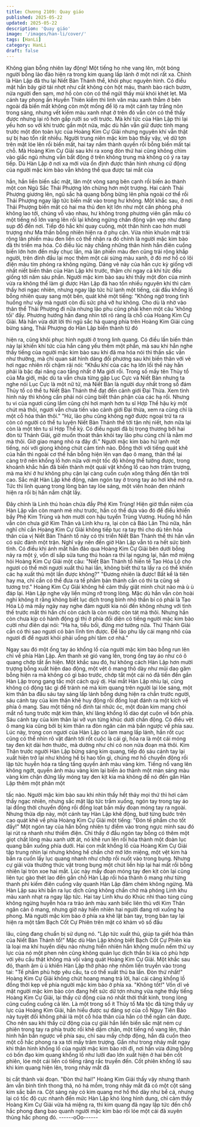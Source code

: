 ```yaml
---
title: Chương 2109: Quay giáo
published: 2025-05-22
updated: 2025-05-22
description: 'Quay giáo'
image: '/images/han-li/cover/'
tags: [HanLi]
category: HanLi
draft: false
---
```


Không gian bỗng nhiên lay động!
Một tiếng ho nhẹ vang lên, một bóng người bỗng lảo đảo hiện ra
trong kim quang lấp lánh ở một nơi rất xa.
Chính là Hàn Lập đã thu lại Niết Bàn Thánh thể, khôi phục
nguyên hình.
Có điều mặt hắn bây giờ tái nhợt như cắt không còn hột máu,
thanh bào rách bươm, nửa người đen sạm, mơ hồ còn còn có thể
ngửi thấy mùi khói khét lẹt.
Mà cánh tay phong ấn Huyền Thiên kiếm thì linh văn màu xanh
thẫm ở bên ngoài đã biến mất không còn một mống để lộ ra một
cánh tay trắng nõn trong sáng, nhưng vết kiếm màu xanh nhạt ở
trên đó vẫn còn có thể thấy được nhưng lại rõ hơn gấp rưỡi so
với trước.
Mà khí tức của Hàn Lập thì lại yếu hơn so với khi trước gần một
nửa, mặc dù hắn vẫn giữ được tính mạng trước một đòn toàn lực
của Hoàng Kim Cự Giải nhưng nguyên khí vẫn thật sự bị hao tổn
rất nhiều.
Người trung niên mặc kim bào thấy vậy, vẻ dữ tợn trên mặt lóe
lên rồi biến mất, hai tay nắm thành quyền rồi bỗng biến mất tại
chỗ.
Mà Hoàng Kim Cự Giải sau khi ra xong đòn thứ hai cũng không
chìm vào giấc ngủ nhưng vẫn bất động ở trên không trung mà
không có ý ra tay tiếp.
Dù Hàn Lập ở nơi xa mới vừa ổn định được thân hình nhưng cử
động của người mặc kim bào vẫn không thể qua được tai mắt của

hắn, hắn liền biến sắc mặt, lăn một vòng sang bên cạnh rồi biến
ảo thành một con Ngũ Sắc Thải Phượng lớn chừng hơn một
trượng.
Hai cánh Thải Phượng giương lên, ngũ sắc hà quang bỗng bừng
lên phía ngoài cơ thể rồi Thải Phượng ngay lập tức biến mất vào
trong hư không.
Một khắc sau, ở nơi Thải Phượng biến mất có hai ma thủ đen kịt
lớn như một căn phòng phá không lao tới, chúng vỗ vào nhau, hư
không trong phương viên gần mẫu có một tiếng nổ lớn vang lên
rồi lại không ngừng chấn động vặn vẹp như đang sụp đổ đến nơi.
Tiếp đó hắc khí quay cuồng, một thân hình cao hơn mười trượng
như Ma thần bỗng nhiên hiện ra ở phụ cận.
Vừa nhìn khuôn mặt trải rộng lân phiến màu đen liền có thể nhận
ra đó chính là người mặc kim bào đã thi triển ma hóa.
Có điều lúc này chẳng những thân hình hắn điên cuồng biến lớn
hơn đến mấy chục lần, mà lân phiến màu đen cũng trải rộng khắp
người, trên đỉnh đầu lại mọc thêm một cái sừng màu xanh, ở đó
mơ hồ có lôi điện màu tím phóng ra không ngừng. Dáng vẻ này
của hắn cực kỳ giống với nhất niết biến thân của Hàn Lập khi
trước, thậm chí ngay cả khí tức đều giống tới năm sáu phần.
Người mặc kim bào sau khi thấy một đòn của mình vừa ra không
thể làm gì được Hàn Lập đã hao tổn nhiều nguyên khí thì cảm
thấy hơi ngạc nhiên, nhưng ngay lập tức hừ lạnh một tiếng, cái
đầu khổng lồ bỗng nhiên quay sang một bên, quát khẽ một tiếng:
"Không ngờ trong tình huống như vậy mà ngươi còn đủ sức phá
vỡ hư không. Cho dù là nhờ vào thân thể Thải Phượng đi nữa
nhưng lão phu cũng phải khen một câu 'không tồi' đấy.
Phương hướng hắn đang nhìn tới rõ ràng là chỗ của Hoàng Kim
Cự Giải.
Mà hắn vừa dứt lời thì ngũ sắc hà quang phía trên Hoàng Kim
Giải cũng bừng sáng, Thải Phượng do Hàn Lập biến thành từ đó

hiện ra, cũng khôi phục hình người ở trong linh quang.
Có điều lần biến thân này lại khiến khí tức của hắn càng yếu thêm
một phần, mà sau khi hắn nghe thấy tiếng của người mặc kim bào
sau khi đã ma hóa nói thì thần sắc vẫn như thường, mà chỉ quan
sát hình dáng đối phương sau khi biến thân với vẻ hơi ngạc nhiên
rồi chậm rãi nói:
"Khẩu khí của các hạ lớn lối thế này hẳn phải là bậc đại năng cao
tầng nhất ở Ma giới rồi. Trong số mấy tên Thủy tổ của Ma giới,
mặc dù ta vẫn chưa từng gặp Lục Cực và Niết Bàn nhưng ta
nghe nói Lục Cực là một nữ tử, mà Niết Bàn là người duy nhất
trong số đám Thủy tổ có thể tu Niết Bàn Thánh thể đạt đến cảnh
giới Đại Thừa. Xem tình hình này thì không cần phải nói cũng biết
thân phận của các hạ rồi. Nhưng tu vi của ngươi cùng lắm cũng
chỉ hơi mạnh hơn tu sĩ Hợp Thể hậu kỳ một chút mà thôi, ngươi
vẫn chưa tiến vào cảnh giới Đại thừa, xem ra cũng chỉ là một cỗ
hóa thân thôi."
"Hừ, lão phu cũng không ngờ được ngoại trừ ta ra còn có người
có thể tu luyện Niết Bàn Thánh thể tới tận nhị niết, hơn nữa lại
còn là một tên tu sĩ Hợp Thể kỳ. Có điều ngươi đã bị trọng
thương bởi hai đòn từ Thánh Giải, giờ muốn thoát thân khỏi tay
lão phu cũng chỉ là nằm mơ mà thôi. Giờ giao mạng nhỏ ra đây
đi." Người mặc kim bào hừ lạnh một tiếng, nói với giọng không
chút cảm tình nào.
Đồng thời với tiếng quát khẽ của hắn thì ngoài cơ thể hắn bỗng
hiện lên vạn đạo ô mang, thân thể lại càng trở nên khổng lồ hơn
nữa với một tốc độ không thể tưởng được, trong khoảnh khắc hắn
đã biến thành một quái vật khổng lồ cao hơn trăm trượng, mà ma
khí ở hư không phụ cận lại càng cuồn cuộn xông thẳng đến tận
trời cao.
Sắc mặt Hàn Lập khẽ động, năm ngón tay ở trong tay áo hơi khẽ
mở ra.
Tức thì linh quang trong lòng bàn tay lóe sáng, một viên hoàn đen
nhánh hiện ra rồi bị hắn nắm chặt lấy.

Đây chính là Linh thú hoàn chứa đầy Phệ Kim Trùng!
Hiện giờ thần niệm của Hàn Lập vẫn còn mạnh mẽ như trước,
hắn có thể dựa vào đó để điều khiển bầy Phệ Kim Trùng và hơn
mười con hậu tuyển Trùng Vương.
Huống hồ hắn vẫn còn chưa giở Kim Thân và Linh khu ra, lại còn
cả Báo Lân Thú nữa, hắn nghĩ chỉ cần Hoàng Kim Cự Giải không
tiếp tục ra tay thì cho dù tên hóa thân của vị Niết Bàn Thánh tổ
này có thi triển Niết Bàn Thánh thể thì hắn vẫn có sức đánh một
trận.
Nghĩ vậy nên đến giờ Hàn Lập vẫn tỏ ra hết sức bình tĩnh.
Có điều khi ánh mắt hắn đảo qua Hoàng Kim Cự Giải bên dưới
bỗng nảy ra một ý, vốn dĩ sắp sửa tung thú hoàn ra thì lại ngưng
lại, hắn mở miệng hỏi Hoàng Kim Cự Giải một câu:
"Niết Bàn Thánh tổ hiến tế Tạo Hóa Lộ cho ngươi có thể mời
ngươi xuất thủ hai lần, không biết thứ ta lấy ra có thể khiến các
hạ xuất thủ một lần được không?"
"Đương nhiên là được! Bất kể là tiên hay ma, chỉ cần có thể đưa
ra tế phẩm bản thánh cần có thì ta cũng sẽ tương trợ." Hoàng
Kim Cự Giải không hề cảm thấy giật mình chút nào mà ù ù đáp
lại.
Hàn Lập nghe vậy liền mừng rỡ trong lòng.
Mặc dù hắn vẫn còn hoài nghi không ít rằng không biết lục dịch
trong bình nhỏ thần bí có phải là Tạo Hóa Lộ mà mấy ngày nay
nghe đám người kia nói đến không nhưng với tình thế trước mắt
thì hắn chỉ còn cách là còn nước còn tát mà thôi.
Nhưng hắn còn chưa kịp có hành động gì thì ở phía đối diện có
tiếng người mặc kim bào cười như điên dại nói:
"Ha ha, tiểu bối, đừng mơ tưởng nữa. Thứ Thánh Giải cần có thì
sao ngươi có bản lĩnh tìm được. Để lão phu lấy cái mạng nhỏ của
ngươi đi để ngươi khỏi phải uổng phí tâm cơ nhá."

Ngay sau đó một ống tay áo khổng lồ của người mặc kim bào
bỗng run lên chỉ về phía Hàn Lập.
Âm thanh xé gió vang lên, trong ống tay áo như có ô quang chớp
tắt ẩn hiện.
Một khắc sau đó, hư không cách Hàn Lập hơn mười trượng bỗng
xuất hiện dao động, một vệt ô mang thô dày như mũi dao găm
bỗng hiện ra mà không có gì báo trước, chớp tắt một cái nó đã
tiến đến gần Hàn Lập trong gang tấc một cách quỷ dị.
Hai mắt Hàn Lập nhíu lại, cũng không có động tác gì để tránh né
mà kim quang trên người lại lóe sáng, một kim thân ba đầu sáu
tay sáng lấp lánh bỗng dưng hiện ra chắn trước người, sáu cánh
tay của kim thân khẽ huy động rồi đồng loạt đánh ra một kích về
phía ô mang.
Sau một tiếng nổ đinh tai nhức óc, một đoàn kim mang chói mắt
nổ tung trước mặt kim thân, khí lãng khổng lồ dào dạt cuộn về
bốn phía.
Sáu cánh tay của kim thân lại vỡ vụn từng khúc dưới chấn động.
Có điều vệt ô mang kia cũng bởi bị kim thân ra đòn ngăn cản mà
bắn ngược về phía sau.
Lúc này, trong con ngươi của Hàn Lập có lam mang lấp lánh, hắn
rốt cục cũng có thể nhìn rõ vật đánh tới rốt cuộc là cái gì, hóa ra là
một cái móng tay đen kịt dài hơn thước, mà dường như chỉ có non
nửa đoạn mà thôi.
Kim Thân trước người Hàn Lập bừng sáng kim quang, tiếp đó sáu
cánh tay lại xuất hiện trở lại như không hề bị hao tổn gì, chúng mơ
hồ chuyển động rồi lập tức huyễn hóa ra tầng tầng quyền ảnh
màu vàng kim.
Tiếng nổ vang lên không ngớt, quyền ảnh màu vàng kim lại biến
ảo thành một màn sáng màu vàng kim chặn đứng lấy móng tay
đen kịt kia mà không để nó đến gần Hàn Lập thêm một phân một

tấc nào.
Người mặc kim bào sau khi nhìn thấy hết thảy mọi thứ thì hơi cảm
thấy ngạc nhiên, nhưng sắc mặt lập tức trầm xuống, ngón tay
trong tay áo lại đồng thời chuyển động rồi đồng loạt bắn mấy
đoạn móng tay ra ngoài.
Nhưng thừa dịp này, một cánh tay Hàn Lập khẽ động, bướ từng
bước trên cao quát khẽ về phía Hoàng Kim Cự Giải một tiếng:
"Đón tế phẩm cho tốt đấy!"
Một ngón tay của hắn bỗng nhiên tự điểm vào trong ngực mình
sau đó lại rút ra nhanh như thiểm điện.
Chỉ thấy ở đầu ngón tay bỗng có thêm một giọt chất lỏng màu
xanh ướt át, nó khẽ run lên rồi hóa thành một đoàn lục quang bắn
xuống phía dưới.
Hai con mắt khổng lồ của Hoàng Kim Cự Giải tập trung nhìn lại
nhưng không hề chần chờ mở lớn miệng, một vệt kim hà bắn ra
cuốn lấy lục quang nhanh như chớp rồi nuốt vào trong bụng.
Nhưng cự giải vừa thưởng thức vật trong bụng một chút liền híp
lại hai mắt rồi bỗng nhiên lại tròn xoe hai mắt.
Lúc này mấy đoạn móng tay đen kịt còn lại cũng liên tục gào thét
lao đến gần chỗ Hàn Lập rồi hóa thành ô mang như từng thanh
phi kiếm điên cuồng vây quanh Hàn Lập đâm chém không ngừng.
Mà Hàn Lập sau khi bắn ra lục dịch cũng không chần chờ mà
phóng Linh khu màu xanh nhạt ra ngay lập tức.
Hai tay Linh khu do Khúc nhi thao túng cũng không ngừng huyễn
hóa ra trảo ảnh màu xanh biếc liên thủ với Kim Thân ngăn cản ô
mang, nhưng giờ này hiển nhiên hai người đang rơi xuống hạ
phong.
Mà người mặc kim bào ở phía xa khẽ lật bàn tay, trong bàn tay lại
hiện ra một tấm Bạch Cốt Cự Phiên trên mặt có khảm vô số đầu

lâu, cũng đang chuẩn bị sử dụng nó.
"Lập tức xuất thủ, giúp ta giết hóa thân của Niết Bàn Thánh tổ!"
Mặc dù Hàn Lập không biết Bạch Cốt Cự Phiên kia là loại ma khí
huyền diệu nào nhưng hiển nhiên hắn không muốn nếm thử uy
lực của nó một phen nên cũng không quản lục dịch thần bí kia có
phù hợp với yêu cầu thật không mà vội vàng quát Hoàng Kim Cự
Giải.
Một khắc sau đó, thanh âm ù ù khiến Hàn Lập thở phào nhẹ
nhõm liền truyền vào trong tai:
"Tế phẩm phù hợp yêu cầu, ta có thể xuất thủ ba lần. Đòn thứ
nhất!" Hoàng Kim Cự Giải không chút hoang mang trả lời, hai cái
càng khổng lồ đồng thời kẹp về phía người mặc kim bào ở phía
xa.
"Không tốt!"
Vốn dĩ vẻ mặt người mặc kim bào còn đang hết sức dữ tợn nhưng
vừa nghe thấy tiếng Hoàng Kim Cự Giải, lại thấy cử động của nó
nhất thời thất kinh, trong lòng cũng cuống cuồng cả lên.
Là một trong số ít Thủy tổ Ma tộc đã từng thấy uy lực của Hoàng
Kim Giải, hắn hiểu được sự đáng sợ của cỗ Ngụy Tiên Bảo này
tuyệt đối không phải là một cỗ hóa thân của hắn có thể ngăn cản
được.
Cho nên sau khi thấy cử động của cự giải hắn liền biến sắc mặt
ném cự phiên trong tay ra phía trước rồi khẽ dậm chân, một tiếng
nổ vang lên, thân hình hắn bắn ngược về phía sau, chỉ sau mấy
chớp động, hắn đã cuốn theo một cỗ hắc phong ra xa tới mấy
trăm trượng.
Gần như trong nháy mắt ngay khi thân hình khổng lồ của người
mặc kim bào rời đi, nơi hắn vừa đứng bỗng có bốn đạo kim quang
khổng lồ như lưỡi đao lớn xuất hiện ở hai bên cốt phiên, lóe một
cái liền có tiếng răng rắc truyền đến.
Cốt phiên khổng lồ sau khi kim quang hiện lên, trong nháy mắt đã

bị cắt thành vài đoạn.
"Đòn thứ hai!" Hoàng Kim Giải thấy vậy nhưng thanh âm vẫn bình
tĩnh thong thả, nó há mồm, trong nháy mắt đã có một cột sáng
kim sắc bắn ra.
Cột sáng này có kim quang mơ hồ thô dày như bể cá, nhưng lại
có tốc độ cực nhanh đến mức Hàn Lập khó lòng hình dung, chỉ
cảm thấy Hoàng Kim Cự Giải vừa há miệng ra, thì kim quang đã
ngay lập tức đến chỗ hắc phong đang bao quanh người mặc kim
bào rồi lóe một cái đã xuyên thủng hắc phong đó.
------oOo------
